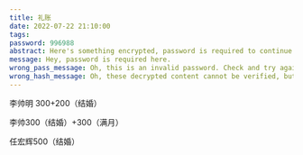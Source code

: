 ```yaml
---
title: 礼账
date: 2022-07-22 21:10:00
tags:
password: 996988
abstract: Here's something encrypted, password is required to continue reading.
message: Hey, password is required here.
wrong_pass_message: Oh, this is an invalid password. Check and try again, please.
wrong_hash_message: Oh, these decrypted content cannot be verified, but you can still have a look.
---
```




李帅明 300+200（结婚）

李帅300（结婚）+300（满月）

任宏辉500（结婚）

